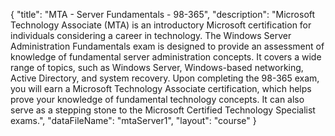 {
	"title": "MTA - Server Fundamentals - 98-365",
	"description": "Microsoft Technology Associate (MTA) is an introductory Microsoft certification for individuals considering a career in technology. The Windows Server Administration Fundamentals exam is designed to provide an assessment of knowledge of fundamental server administration concepts. It covers a wide range of topics, such as Windows Server, Windows-based networking, Active Directory, and system recovery. Upon completing the 98-365 exam, you will earn a Microsoft Technology Associate certification, which helps prove your knowledge of fundamental technology concepts. It can also serve as a stepping stone to the Microsoft Certified Technology Specialist exams.",
	"dataFileName": "mtaServer1",
	"layout": "course"
}